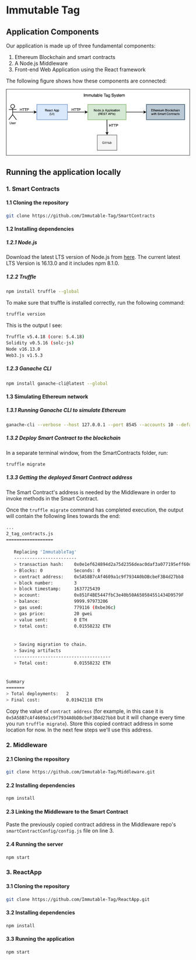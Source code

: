 # Immutable Tag

## Application Components

Our application is made up of three fundamental components:

1. Ethereum Blockchain and smart contracts
1. A Node.js Middleware
1. Front-end Web Application using the React framework

The following figure shows how these components are connected:

![Architecture Diagram](./architecture.png)

## Running the application locally

### 1. Smart Contracts

#### 1.1 Cloning the repository

```bash
git clone https://github.com/Immutable-Tag/SmartContracts
```

#### 1.2 Installing dependencies

##### 1.2.1 Node.js

Download the latest LTS version of Node.js from [here](https://nodejs.org/en/download/). The current latest LTS Version is 16.13.0 and it includes npm 8.1.0.

##### 1.2.2 Truffle

```bash
npm install truffle --global
```

To make sure that truffle is installed correctly, run the following command:

```bash
truffle version
```

This is the output I see:

```bash
Truffle v5.4.18 (core: 5.4.18)
Solidity v0.5.16 (solc-js)
Node v16.13.0
Web3.js v1.5.3
```

##### 1.2.3 Ganache CLI

```bash
npm install ganache-cli@latest --global
```

#### 1.3 Simulating Ethereum network

##### 1.3.1 Running Ganache CLI to simulate Ethereum

```bash
ganache-cli --verbose --host 127.0.0.1 --port 8545 --accounts 10 --defaultBalanceEther 100 --gasLimit 6721975
```

##### 1.3.2 Deploy Smart Contract to the blockchain

In a separate terminal window, from the SmartContracts folder, run:

```bash
truffle migrate
```

##### 1.3.3 Getting the deployed Smart Contract address

The Smart Contract's address is needed by the Middleware in order to invoke methods in the Smart Contract.

Once the `truffle migrate` command has completed execution, the output will contain the following lines towards the end:

```bash
...
2_tag_contracts.js
==================

   Replacing 'ImmutableTag'
   ------------------------
   > transaction hash:    0x0e1ef624894d2a75d2356deac0daf3a077195eff60d1e96452662ce0804c3c5e
   > Blocks: 0            Seconds: 0
   > contract address:    0x5A58B7cAf4609a1c9f7934A0bDBcbeF3B4d27bb8
   > block number:        3
   > block timestamp:     1637725439
   > account:             0x851F4BE5447fbC3e40b50A650584551434D9579F
   > balance:             9999.97973206
   > gas used:            779116 (0xbe36c)
   > gas price:           20 gwei
   > value sent:          0 ETH
   > total cost:          0.01558232 ETH


   > Saving migration to chain.
   > Saving artifacts
   -------------------------------------
   > Total cost:          0.01558232 ETH


Summary
=======
> Total deployments:   2
> Final cost:          0.01942118 ETH
```

Copy the value of `contract address` (for example, in this case it is `0x5A58B7cAf4609a1c9f7934A0bDBcbeF3B4d27bb8` but it will change every time you run `truffle migrate`). Store this copied contract address in some location for now. In the next few steps we'll use this address.

### 2. Middleware

#### 2.1 Cloning the repository

```bash
git clone https://github.com/Immutable-Tag/Middleware.git
```

#### 2.2 Installing dependencies

```bash
npm install
```

#### 2.3 Linking the Middleware to the Smart Contract

Paste the previously copied contract address in the Middleware repo's `smartContractConfig/config.js` file on line 3.

#### 2.4 Running the server

```bash
npm start
```

### 3. ReactApp

#### 3.1 Cloning the repository

```bash
git clone https://github.com/Immutable-Tag/ReactApp.git
```

#### 3.2 Installing dependencies

```bash
npm install
```

#### 3.3 Running the application

```bash
npm start
```
